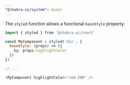 ```yaml
---
"@chakra-ui/system": minor
---
```


The `styled` function allows a functional `baseStyle` property:

```js
import { styled } from '@chakra-ui/react'

const MyComponent = styled('div', { 
  baseStyle: (props) => ({ 
    bg: props.highlightColor 
  })
})

// ...

<MyComponent highlightColor="red.500" />
```
